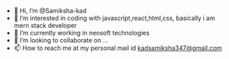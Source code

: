 - 👋 Hi, I’m @Samiksha-kad
- 👀 I’m interested in coding with javascript,react,html,css, basically i am mern stack developer
- 🌱 I’m currently working in neosoft technologies 
- 💞️ I’m looking to collaborate on ...
- 📫 How to reach me at my personal mail id kadsamiksha347@gmail.com

<!---
Samiksha-kad/Samiksha-kad is a ✨ special ✨ repository because its `README.md` (this file) appears on your GitHub profile.
You can click the Preview link to take a look at your changes.
--->
